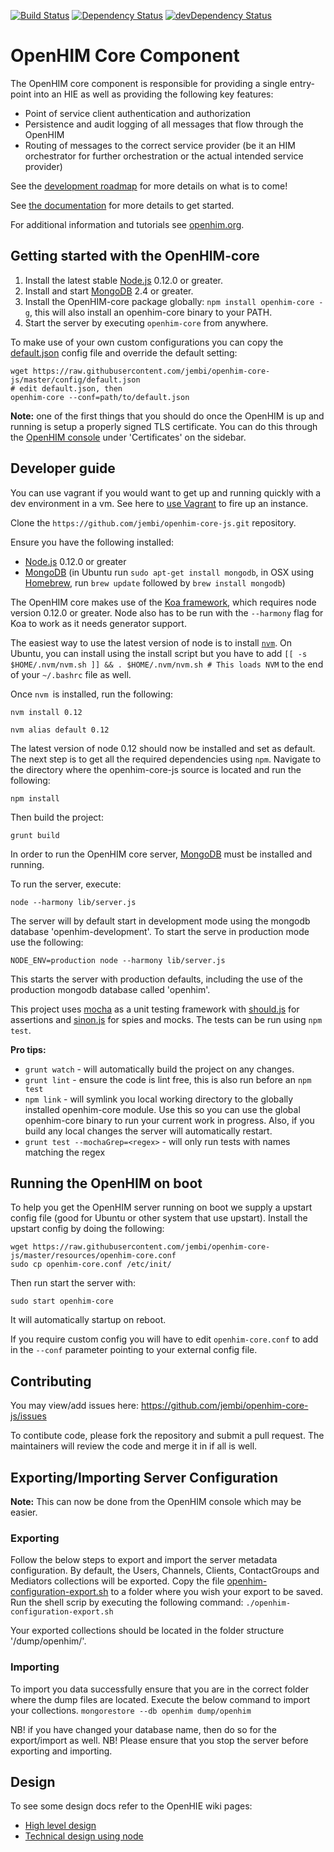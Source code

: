 [![Build Status](https://travis-ci.org/jembi/openhim-core-js.png?branch=master)](https://travis-ci.org/jembi/openhim-core-js) [![Dependency Status](https://david-dm.org/jembi/openhim-core-js.png)](https://david-dm.org/jembi/openhim-core-js) [![devDependency Status](https://david-dm.org/jembi/openhim-core-js/dev-status.png)](https://david-dm.org/jembi/openhim-core-js#info=devDependencies)

OpenHIM Core Component
======================

The OpenHIM core component is responsible for providing a single entry-point into an HIE as well as providing the following key features:

* Point of service client authentication and authorization
* Persistence and audit logging of all messages that flow through the OpenHIM
* Routing of messages to the correct service provider (be it an HIM orchestrator for further orchestration or the actual intended service provider)


See the [development roadmap](https://github.com/jembi/openhim-core-js/wiki/OpenHIM-core-Development-Roadmap) for more details on what is to come!

See [the documentation](https://github.com/jembi/openhim-core-js/wiki) for more details to get started.

For additional information and tutorials see [openhim.org](http://openhim.org).

Getting started with the OpenHIM-core
-------------------------------------

1. Install the latest stable [Node.js](http://nodejs.org/) 0.12.0 or greater.
2. Install and start [MongoDB](http://www.mongodb.org/) 2.4 or greater.
3. Install the OpenHIM-core package globally: `npm install openhim-core -g`, this will also install an openhim-core binary to your PATH.
4. Start the server by executing `openhim-core` from anywhere.

To make use of your own custom configurations you can copy the [default.json](https://github.com/jembi/openhim-core-js/blob/master/config/default.json) config file and override the default setting:

```
wget https://raw.githubusercontent.com/jembi/openhim-core-js/master/config/default.json
# edit default.json, then
openhim-core --conf=path/to/default.json
```

**Note:** one of the first things that you should do once the OpenHIM is up and running is setup a properly signed TLS certificate. You can do this through the [OpenHIM console](https://github.com/jembi/openhim-console) under 'Certificates' on the sidebar.

Developer guide
---------------

You can use vagrant if you would want to get up and running quickly with a dev environment in a vm. See here to [use Vagrant](https://github.com/jembi/openhim-core-js/wiki/Running-the-OpenHIM-using-Vagrant) to fire up an instance. 

Clone the `https://github.com/jembi/openhim-core-js.git` repository.

Ensure you have the following installed:
* [Node.js](http://nodejs.org/) 0.12.0 or greater
* [MongoDB](http://www.mongodb.org/) (in Ubuntu run `sudo apt-get install mongodb`, in OSX using [Homebrew](http://brew.sh), run `brew update` followed by `brew install mongodb`)

The OpenHIM core makes use of the [Koa framework](http://koajs.com/), which requires node version 0.12.0 or greater. Node also has to be run with the `--harmony` flag for Koa to work as it needs generator support.

The easiest way to use the latest version of node is to install [`nvm`](https://github.com/creationix/nvm). On Ubuntu, you can install using the install script but you have to add `[[ -s $HOME/.nvm/nvm.sh ]] && . $HOME/.nvm/nvm.sh # This loads NVM` to the end of your `~/.bashrc` file as well.

Once `nvm `is installed, run the following:

`nvm install 0.12`

`nvm alias default 0.12`

The latest version of node 0.12 should now be installed and set as default. The next step is to get all the required dependencies using `npm`. Navigate to the directory where the openhim-core-js source is located and run the following:

`npm install`

Then build the project:

`grunt build`

In order to run the OpenHIM core server, [MongoDB](http://www.mongodb.org/) must be installed and running.

To run the server, execute:

`node --harmony lib/server.js`

The server will by default start in development mode using the mongodb database 'openhim-development'. To start the serve in production mode use the following:

`NODE_ENV=production node --harmony lib/server.js`

This starts the server with production defaults, including the use of the production mongodb database called 'openhim'.

This project uses [mocha](http://visionmedia.github.io/mocha/) as a unit testing framework with [should.js](https://github.com/visionmedia/should.js/) for assertions and [sinon.js](http://sinonjs.org/) for spies and mocks. The tests can be run using `npm test`.

**Pro tips:**

* `grunt watch` - will automatically build the project on any changes.
* `grunt lint` - ensure the code is lint free, this is also run before an `npm test`
* `npm link` - will symlink you local working directory to the globally installed openhim-core module. Use this so you can use the global openhim-core binary to run your current work in progress. Also, if you build any local changes the server will automatically restart.
* `grunt test --mochaGrep=<regex>` - will only run tests with names matching the regex

Running the OpenHIM on boot
---------------------------

To help you get the OpenHIM server running on boot we supply a upstart config file (good for Ubuntu or other system that use upstart). Install the upstart config by doing the following:

```
wget https://raw.githubusercontent.com/jembi/openhim-core-js/master/resources/openhim-core.conf
sudo cp openhim-core.conf /etc/init/
```

Then run start the server with:

`sudo start openhim-core`

It will automatically startup on reboot.

If you require custom config you will have to edit `openhim-core.conf` to add in the `--conf` parameter pointing to your external config file.

Contributing
------------

You may view/add issues here: https://github.com/jembi/openhim-core-js/issues

To contibute code, please fork the repository and submit a pull request. The maintainers will review the code and merge it in if all is well.

Exporting/Importing Server Configuration
----------------------------------------

**Note:** This can now be done from the OpenHIM console which may be easier.

### Exporting

Follow the below steps to export and import the server metadata configuration. By default, the Users, Channels, Clients, ContactGroups and Mediators collections will be exported.
Copy the file [openhim-configuration-export.sh](https://github.com/jembi/openhim-core-js/blob/master/resources/openhim-configuration-export.sh) to a folder where you wish your export to be saved. Run the shell scrip by executing the following command:
`./openhim-configuration-export.sh`

Your exported collections should be located in the folder structure '/dump/openhim/'.

### Importing

To import you data successfully ensure that you are in the correct folder where the dump files are located. Execute the below command to  import your collections.
`mongorestore --db openhim dump/openhim`

NB! if you have changed your database name, then do so for the export/import as well.
NB! Please ensure that you stop the server before exporting and importing.

Design
------

To see some design docs refer to the OpenHIE wiki pages:

* [High level design](https://wiki.ohie.org/display/SUB/OpenHIE+Interoperability+Layer+design+document)
* [Technical design using node](https://wiki.ohie.org/display/SUB/Design+of+the+Interoperability+Layer+core+using+Node.js)
